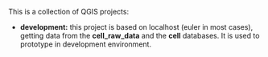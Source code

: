 This is a collection of QGIS projects:

- **development:** this project is based on localhost (euler in most cases), getting data from the **cell_raw_data** and the **cell** databases. It is used to prototype in development environment.
